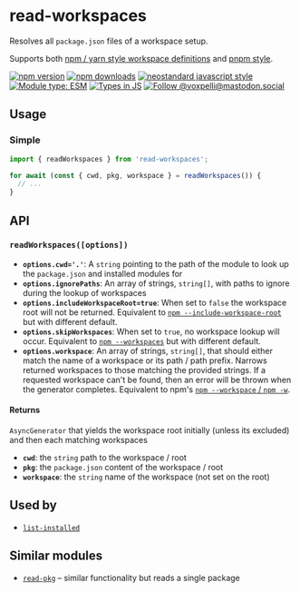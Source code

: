 # read-workspaces

Resolves all `package.json` files of a workspace setup.

Supports both [npm / yarn style workspace definitions](https://docs.npmjs.com/cli/v10/using-npm/workspaces#defining-workspaces) and [pnpm style](https://pnpm.io/pnpm-workspace_yaml).

[![npm version](https://img.shields.io/npm/v/read-workspaces.svg?style=flat)](https://www.npmjs.com/package/read-workspaces)
[![npm downloads](https://img.shields.io/npm/dm/read-workspaces.svg?style=flat)](https://www.npmjs.com/package/read-workspaces)
[![neostandard javascript style](https://img.shields.io/badge/code_style-neostandard-7fffff?style=flat&labelColor=ff80ff)](https://github.com/neostandard/neostandard)
[![Module type: ESM](https://img.shields.io/badge/module%20type-esm-brightgreen)](https://github.com/voxpelli/badges-cjs-esm)
[![Types in JS](https://img.shields.io/badge/types_in_js-yes-brightgreen)](https://github.com/voxpelli/types-in-js)
[![Follow @voxpelli@mastodon.social](https://img.shields.io/mastodon/follow/109247025527949675?domain=https%3A%2F%2Fmastodon.social&style=social)](https://mastodon.social/@voxpelli)

## Usage

### Simple

```javascript
import { readWorkspaces } from 'read-workspaces';

for await (const { cwd, pkg, workspace } = readWorkspaces()) {
  // ...
}
```

## API

### `readWorkspaces([options])`

* **`options.cwd='.'`**: A `string` pointing to the path of the module to look up the `package.json` and installed modules for
* **`options.ignorePaths`**: An array of strings, `string[]`, with paths to ignore during the lookup of workspaces
* **`options.includeWorkspaceRoot=true`**: When set to `false` the workspace root will not be returned. Equivalent to [`npm --include-workspace-root`](https://docs.npmjs.com/cli/v10/commands/npm-run-script#include-workspace-root) but with different default.
* **`options.skipWorkspaces`**: When set to `true`, no workspace lookup will occur. Equivalent to [`npm --workspaces`](https://docs.npmjs.com/cli/v10/commands/npm-run-script#workspaces) but with different default.
* **`options.workspace`**: An array of strings, `string[]`, that should either match the name of a workspace or its path / path prefix. Narrows returned workspaces to those matching the provided strings. If a requested workspace can't be found, then an error will be thrown when the generator completes. Equivalent to npm's [`npm --workspace` / `npm -w`](https://docs.npmjs.com/cli/v10/commands/npm-run-script#workspace).

#### Returns

`AsyncGenerator` that yields the workspace root initially (unless its excluded) and then each matching workspaces

* **`cwd`**: the `string` path to the workspace / root
* **`pkg`**: the `package.json` content of the workspace / root
* **`workspace`**: the `string` name of the workspace (not set on the root)

## Used by

* [`list-installed`](https://github.com/voxpelli/list-installed)

## Similar modules

* [`read-pkg`](https://github.com/sindresorhus/read-pkg) – similar functionality but reads a single package
